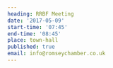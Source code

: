 ```yaml
---
heading: RRBF Meeting
date: '2017-05-09'
start-time: '07:45'
end-time: '08:45'
place: town-hall
published: true
email: info@romseychamber.co.uk
---
```


